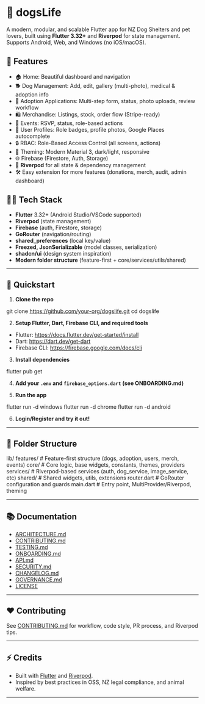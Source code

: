 # 🐶 dogsLife

A modern, modular, and scalable Flutter app for NZ Dog Shelters and pet lovers, built using **Flutter 3.32+** and **Riverpod** for state management.  
Supports Android, Web, and Windows (no iOS/macOS).

## 🚀 Features

- 🏠 Home: Beautiful dashboard and navigation
- 🐕 Dog Management: Add, edit, gallery (multi-photo), medical & adoption info
- 📝 Adoption Applications: Multi-step form, status, photo uploads, review workflow
- 🛍 Merchandise: Listings, stock, order flow (Stripe-ready)
- 📅 Events: RSVP, status, role-based actions
- 👤 User Profiles: Role badges, profile photos, Google Places autocomplete
- 🔒 RBAC: Role-Based Access Control (all screens, actions)
- 🌈 Theming: Modern Material 3, dark/light, responsive
- 🌐 Firebase (Firestore, Auth, Storage)
- 🧩 **Riverpod** for all state & dependency management
- 🛠️ Easy extension for more features (donations, merch, audit, admin dashboard)

## 🧑‍💻 Tech Stack

- **Flutter** 3.32+ (Android Studio/VSCode supported)
- **Riverpod** (state management)
- **Firebase** (auth, Firestore, storage)
- **GoRouter** (navigation/routing)
- **shared_preferences** (local key/value)
- **Freezed, JsonSerializable** (model classes, serialization)
- **shadcn/ui** (design system inspiration)
- **Modern folder structure** (feature-first + core/services/utils/shared)

---

## 🏁 Quickstart

1. **Clone the repo**

git clone https://github.com/your-org/dogslife.git
cd dogslife

2. **Setup Flutter, Dart, Firebase CLI, and required tools**

- Flutter: https://docs.flutter.dev/get-started/install
- Dart: https://dart.dev/get-dart
- Firebase CLI: https://firebase.google.com/docs/cli

3. **Install dependencies**

flutter pub get

4. **Add your `.env` and `firebase_options.dart` (see ONBOARDING.md)**

5. **Run the app**

flutter run -d windows
flutter run -d chrome
flutter run -d android

6. **Login/Register and try it out!**

---

## 📁 Folder Structure

lib/
features/ # Feature-first structure (dogs, adoption, users, merch, events)
core/ # Core logic, base widgets, constants, themes, providers
services/ # Riverpod-based services (auth, dog_service, image_service, etc)
shared/ # Shared widgets, utils, extensions
router.dart # GoRouter configuration and guards
main.dart # Entry point, MultiProvider/Riverpod, theming

---

## 📚 Documentation

- [ARCHITECTURE.md](ARCHITECTURE.md)
- [CONTRIBUTING.md](CONTRIBUTING.md)
- [TESTING.md](TESTING.md)
- [ONBOARDING.md](ONBOARDING.md)
- [API.md](API.md)
- [SECURITY.md](SECURITY.md)
- [CHANGELOG.md](CHANGELOG.md)
- [GOVERNANCE.md](GOVERNANCE.md)
- [LICENSE](LICENSE)

---

## ❤️ Contributing

See [CONTRIBUTING.md](CONTRIBUTING.md) for workflow, code style, PR process, and Riverpod tips.

---

## ⚡ Credits

- Built with [Flutter](https://flutter.dev/) and [Riverpod](https://riverpod.dev/).
- Inspired by best practices in OSS, NZ legal compliance, and animal welfare.

---
